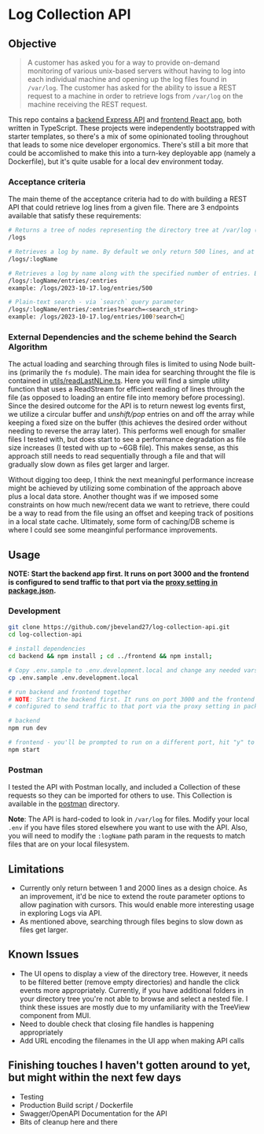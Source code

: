 # Log Collection API

## Objective

> A customer has asked you for a way to provide on-demand monitoring of various unix-based servers without having to log into each individual machine and opening up the log files found in `/var/log`. The customer has asked for the ability to issue a REST request to a machine in order to retrieve logs from `/var/log` on the machine receiving the REST request.

This repo contains a [backend Express API](./backend) and [frontend React app](./frontend), both written in TypeScript. These projects were independently bootstrapped with starter templates, so there's a mix of some opinionated tooling throughout that leads to some nice developer ergonomics. There's still a bit more that could be accomlished to make this into a turn-key deployable app (namely a Dockerfile), but it's quite usable for a local dev environment today.

### Acceptance criteria

The main theme of the acceptance criteria had to do with building a REST API that could retrieve log lines from a given file. There are 3 endpoints available that satisfy these requirements:

```bash
# Returns a tree of nodes representing the directory tree at /var/log (this path is hard-coded in local .env file).
/logs

# Retrieves a log by name. By default we only return 500 lines, and at max 2000.
/logs/:logName

# Retrieves a log by name along with the specified number of entries. By default we only return 500 lines, and at max 2000.
/logs/:logName/entries/:entries
example: /logs/2023-10-17.log/entries/500

# Plain-text search - via `search` query parameter
/logs/:logName/entries/:entries?search=<search_string>
example: /logs/2023-10-17.log/entries/100?search=🚀
```

### External Dependencies and the scheme behind the Search Algorithm

The actual loading and searching through files is limited to using Node built-ins (primarily the `fs` module). The main idea for searching throught the file is contained in [utils/readLastNLine.ts](./backend/src/utils/readLastNLine.ts). Here you will find a simple utility function that uses a ReadStream for efficient reading of lines through the file (as opposed to loading an entire file into memory before processing). Since the desired outcome for the API is to return newest log events first, we utilize a circular buffer and _unshift/pop_ entries on and off the array while keeping a fixed size on the buffer (this achieves the desired order without needing to reverse the array later). This performs well enough for smaller files I tested with, but does start to see a performance degradation as file size increases (I tested with up to ~6GB file). This makes sense, as this approach still needs to read sequentially through a file and that will gradually slow down as files get larger and larger.

Without digging too deep, I think the next meaningful performance increase might be achieved by utilizing some combination of the approach above plus a local data store. Another thought was if we imposed some constraints on how much new/recent data we want to retrieve, there could be a way to read from the file using an offset and keeping track of positions in a local state cache. Ultimately, some form of caching/DB scheme is where I could see some meanginful performance improvements.

## Usage

**NOTE: Start the backend app first. It runs on port 3000 and the frontend is configured to send traffic to that port via the [proxy setting in package.json](https://github.com/jbeveland27/log-collection-api/blob/main/frontend/package.json#L32).**

### Development

```bash
git clone https://github.com/jbeveland27/log-collection-api.git
cd log-collection-api

# install dependencies
cd backend && npm install ; cd ../frontend && npm install;

# Copy .env.sample to .env.development.local and change any needed vars if desired
cp .env.sample .env.development.local

# run backend and frontend together
# NOTE: Start the backend first. It runs on port 3000 and the frontend is
# configured to send traffic to that port via the proxy setting in package.json

# backend
npm run dev

# frontend - you'll be prompted to run on a different port, hit "y" to accept
npm start
```

### Postman

I tested the API with Postman locally, and included a Collection of these requests so they can be imported for others to use. This Collection is available in the [postman](./postman/) directory.

**Note**: The API is hard-coded to look in `/var/log` for files. Modify your local `.env` if you have files stored elsewhere you want to use with the API. Also, you will need to modify the `:logName` path param in the requests to match files that are on your local filesystem.

## Limitations

* Currently only return between 1 and 2000 lines as a design choice. As an improvement, it'd be nice to extend the route parameter options to allow pagination with cursors. This would enable more interesting usage in exploring Logs via API.
* As mentioned above, searching through files begins to slow down as files get larger.

## Known Issues

* The UI opens to display a view of the directory tree. However, it needs to be filtered better (remove empty directories) and handle the click events more appropriately. Currently, if you have additional folders in your directory tree you're not able to browse and select a nested file. I think these issues are mostly due to my unfamiliarity with the TreeView component from MUI.
* Need to double check that closing file handles is happening appropriately
* Add URL encoding the filenames in the UI app when making API calls

## Finishing touches I haven't gotten around to yet, but might within the next few days

* Testing
* Production Build script / Dockerfile
* Swagger/OpenAPI Documentation for the API
* Bits of cleanup here and there
